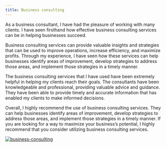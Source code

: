 ```yaml
---
title: Business consulting
---
```


As a business consultant, I have had the pleasure of working with many clients. I have seen firsthand how effective business consulting services can be in helping businesses succeed.

Business consulting services can provide valuable insights and strategies that can be used to improve operations, increase efficiency, and maximize profits. Through my experience, I have seen how these services can help businesses identify areas of improvement, develop strategies to address those areas, and implement those strategies in a timely manner.

The business consulting services that I have used have been extremely helpful in helping my clients reach their goals. The consultants have been knowledgeable and professional, providing valuable advice and guidance. They have been able to provide timely and accurate information that has enabled my clients to make informed decisions.

Overall, I highly recommend the use of business consulting services. They can help businesses identify areas of improvement, develop strategies to address those areas, and implement those strategies in a timely manner. If you are looking for a way to maximize your business’s potential, I highly recommend that you consider utilizing business consulting services.

[![business-consulting](<https://dabuttonfactory.com/button.png?t=CHECK+SERVICE&f=Noto+Sans-Bold&ts=26&tc=fff&hp=45&vp=20&c=11&bgt=unicolored&bgc=4bd42f>)](<https://www.bark.com/?a_aid=5d2d0e83cdc39>)